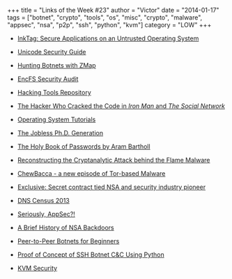 +++
title = "Links of the Week #23"
author = "Victor"
date = "2014-01-17"
tags = ["botnet", "crypto", "tools", "os", "misc", "crypto", "malware", "appsec", "nsa", "p2p", "ssh", "python", "kvm"]
category = "LOW"
+++

*   [InkTag: Secure Applications on an Untrusted Operating System][1]
*   [Unicode Security Guide][2]

*   [Hunting Botnets with ZMap][3]

*   [EncFS Security Audit][4]

*   [Hacking Tools Repository][5]
*   [The Hacker Who Cracked the Code in *Iron Man* and *The Social Network*][6]

*   [Operating System Tutorials][7]

*   [The Jobless Ph.D. Generation][8]

*   [The Holy Book of Passwords by Aram Bartholl][9]

*   [Reconstructing the Cryptanalytic Attack behind the Flame Malware][10]
*   [ChewBacca - a new episode of Tor-based Malware][11]
*   [Exclusive: Secret contract tied NSA and security industry pioneer][12]

*   [DNS Census 2013][13]

*   [Seriously, AppSec?!][14]
*   [A Brief History of NSA Backdoors][15]

*   [Peer-to-Peer Botnets for Beginners][16]

*   [Proof of Concept of SSH Botnet C&C Using Python][17]
*   [KVM Security][18]

 [1]: www.cs.utexas.edu/lasr/download.php?uid=52
 [2]: http://websec.github.io/unicode-security-guide/character-transformations/
 [3]: http://h30499.www3.hp.com/t5/HP-Security-Research-Blog/Hunting-Botnets-with-ZMap/ba-p/6320865#.Utj-PbRcmf1
 [4]: https://defuse.ca/audits/encfs.htm
 [5]: http://gexos.github.io/Hacking-Tools-Repository/
 [6]: http://www.wired.com/underwire/2014/01/movie-fake-code/
 [7]: http://viralpatel.net/taj/operating-system-tutorial.php
 [8]: http://demythify.com/?p=106
 [9]: http://www.inspiration-now.com/holy-book-password-aram-bartholl/
 [10]: http://www.illc.uva.nl/Research/Publications/Reports/MoL-2013-23.text.pdf
 [11]: https://www.securelist.com/en/blog/208214185/ChewBacca_a_new_episode_of_Tor_based_Malware
 [12]: http://www.reuters.com/article/2013/12/20/us-usa-security-rsa-idUSBRE9BJ1C220131220
 [13]: https://dnscensus2013.neocities.org/
 [14]: http://seriouslyappsec.tumblr.com/
 [15]: http://ethanheilman.tumblr.com/post/70646748808/a-brief-history-of-nsa-backdoors
 [16]: http://www.malwaretech.com/2013/12/peer-to-peer-botnets-for-beginners.html?m=1
 [17]: https://github.com/wandering-nomad/Spidernet
 [18]: http://blog.klauskiwi.com/wp-content/uploads/2010/08/KVM-Security_en.pdf
